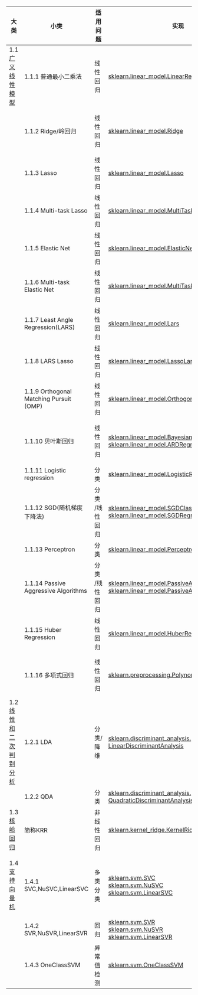 |大类 |  小类 | 适用问题 | 实现 | 说明 |
|-------- | --------| -------- | -------- | -------- |
|1.1 [广义线性模型](http://scikit-learn.org/stable/modules/linear_model.html)| 1.1.1 普通最小二乘法  | 线性回归 | [sklearn.linear_model.LinearRegression](http://scikit-learn.org/stable/modules/generated/sklearn.linear_model.LinearRegression.html#sklearn.linear_model.LinearRegression) | |
| | 1.1.2 Ridge/岭回归 | 线性回归 | [sklearn.linear_model.Ridge](http://scikit-learn.org/stable/modules/generated/sklearn.linear_model.Ridge.html#sklearn.linear_model.Ridge) | 解决两类回归问题：<br>一是样本少于变量个数<br>二是变量间存在共线性 |
| | 1.1.3 Lasso  | 线性回归 | [sklearn.linear_model.Lasso](http://scikit-learn.org/stable/modules/generated/sklearn.linear_model.Lasso.html#sklearn.linear_model.Lasso) | 适合特征较少的数据 |
| | 1.1.4 Multi-task Lasso  | 线性回归 | [sklearn.linear_model.MultiTaskLasso](http://scikit-learn.org/stable/modules/generated/sklearn.linear_model.MultiTaskLasso.html#sklearn.linear_model.MultiTaskLasso) | y值不是一元的回归问题
| | 1.1.5 Elastic Net  | 线性回归 | [sklearn.linear_model.ElasticNet](http://scikit-learn.org/stable/modules/generated/sklearn.linear_model.ElasticNet.html#sklearn.linear_model.ElasticNet) | 结合了Ridge和Lasso |
| | 1.1.6 Multi-task Elastic Net  | 线性回归 | [sklearn.linear_model.MultiTaskElasticNet](http://scikit-learn.org/stable/modules/generated/sklearn.linear_model.MultiTaskElasticNet.html#sklearn.linear_model.MultiTaskElasticNet) | y值不是一元的回归问题 |
| | 1.1.7 Least Angle Regression(LARS)  | 线性回归 | [sklearn.linear_model.Lars](http://scikit-learn.org/stable/modules/generated/sklearn.linear_model.Lars.html#sklearn.linear_model.Lars) | 适合高维数据 |
| | 1.1.8 LARS Lasso  | 线性回归 | [sklearn.linear_model.LassoLars](http://scikit-learn.org/stable/modules/generated/sklearn.linear_model.LassoLars.html#sklearn.linear_model.LassoLars) | (1)适合高维数据使用<br>(2)LARS算法实现的lasso模型 |
| | 1.1.9 Orthogonal Matching Pursuit (OMP)  | 线性回归 | [sklearn.linear_model.OrthogonalMatchingPursuit](http://scikit-learn.org/stable/modules/generated/sklearn.linear_model.OrthogonalMatchingPursuit.html#sklearn.linear_model.OrthogonalMatchingPursuit) | 基于贪心算法实现 |
| | 1.1.10 贝叶斯回归  | 线性回归 | [sklearn.linear_model.BayesianRidge](http://scikit-learn.org/stable/modules/generated/sklearn.linear_model.BayesianRidge.html#sklearn.linear_model.BayesianRidge) <br>[sklearn.linear_model.ARDRegression](http://scikit-learn.org/stable/modules/generated/sklearn.linear_model.ARDRegression.html#sklearn.linear_model.ARDRegression)| 优点： (1)适用于手边数据(2)可用于在估计过程中包含正规化参数 <br>缺点：耗时 |
| | 1.1.11 Logistic regression  | 分类 | [sklearn.linear_model.LogisticRegression](http://scikit-learn.org/stable/modules/generated/sklearn.linear_model.LogisticRegression.html#sklearn.linear_model.LogisticRegression) |
| | 1.1.12 SGD(随机梯度下降法)  | 分类<br>/线性回归 | [sklearn.linear_model.SGDClassifier](http://scikit-learn.org/stable/modules/generated/sklearn.linear_model.SGDClassifier.html#sklearn.linear_model.SGDClassifier)<br>[sklearn.linear_model.SGDRegressor](http://scikit-learn.org/stable/modules/generated/sklearn.linear_model.SGDRegressor.html#sklearn.linear_model.SGDRegressor) | 适用于大规模数据 |
| | 1.1.13 Perceptron  | 分类 | [sklearn.linear_model.Perceptron](http://scikit-learn.org/stable/modules/generated/sklearn.linear_model.Perceptron.html#sklearn.linear_model.Perceptron) | 适用于大规模数据 |
| | 1.1.14 Passive Aggressive Algorithms  | 分类<br>/线性回归 | [sklearn.linear_model.PassiveAggressiveClassifier](http://scikit-learn.org/stable/modules/generated/sklearn.linear_model.PassiveAggressiveClassifier.html#sklearn.linear_model.PassiveAggressiveClassifier)<br>[sklearn.linear_model.PassiveAggressiveRegressor](http://scikit-learn.org/stable/modules/generated/sklearn.linear_model.PassiveAggressiveRegressor.html#sklearn.linear_model.PassiveAggressiveRegressor) | 适用于大规模数据 |
| | 1.1.15 Huber Regression  | 线性回归 | [sklearn.linear_model.HuberRegressor](http://scikit-learn.org/stable/modules/generated/sklearn.linear_model.HuberRegressor.html#sklearn.linear_model.HuberRegressor) | 能够处理数据中有异常值的情况
| | 1.1.16 多项式回归  | 线性回归 | [sklearn.preprocessing.PolynomialFeatures](http://scikit-learn.org/stable/modules/generated/sklearn.preprocessing.PolynomialFeatures.html#sklearn.preprocessing.PolynomialFeatures) | 通过PolynomialFeatures将非线性特征转化成多项式形式，再用线性模型进行处理 |
| 1.2 [线性和二次判别分析](http://scikit-learn.org/stable/modules/lda_qda.html) | 1.2.1 LDA | 分类/降维 | [sklearn.discriminant_analysis.<br>LinearDiscriminantAnalysis](http://scikit-learn.org/stable/modules/generated/sklearn.discriminant_analysis.LinearDiscriminantAnalysis.html#sklearn.discriminant_analysis.LinearDiscriminantAnalysis) |  |
|  | 1.2.2 QDA | 分类 | [sklearn.discriminant_analysis.<br>QuadraticDiscriminantAnalysis](http://scikit-learn.org/stable/modules/generated/sklearn.discriminant_analysis.QuadraticDiscriminantAnalysis.html#sklearn.discriminant_analysis.QuadraticDiscriminantAnalysis) |  |
| 1.3 [核岭回归](http://scikit-learn.org/stable/modules/kernel_ridge.html) | 简称KRR | 非线性回归 | [sklearn.kernel_ridge.KernelRidge](http://scikit-learn.org/stable/modules/generated/sklearn.kernel_ridge.KernelRidge.html#sklearn.kernel_ridge.KernelRidge) | 将核技巧应用到岭回归(1.1.2)中 |
| 1.4 [支持向量机](http://scikit-learn.org/stable/modules/svm.html) | 1.4.1 SVC,NuSVC,LinearSVC | 多类分类 | [sklearn.svm.SVC](http://scikit-learn.org/stable/modules/generated/sklearn.svm.SVC.html#sklearn.svm.SVC)<br>[sklearn.svm.NuSVC](http://scikit-learn.org/stable/modules/generated/sklearn.svm.NuSVC.html#sklearn.svm.NuSVC)<br>[sklearn.svm.LinearSVC](http://scikit-learn.org/stable/modules/generated/sklearn.svm.LinearSVC.html#sklearn.svm.LinearSVC)| SVC可用于非线性分类，可指定核函数；<br>NuSVC与SVC唯一的不同是可控制支持向量的个数;<br>LinearSVC用于线性分类|
|  | 1.4.2 SVR,NuSVR,LinearSVR | 回归 | [sklearn.svm.SVR](http://scikit-learn.org/stable/modules/generated/sklearn.svm.SVR.html#sklearn.svm.SVR)<br>[sklearn.svm.NuSVR](http://scikit-learn.org/stable/modules/generated/sklearn.svm.NuSVC.html#sklearn.svm.NuSVR)<br>[sklearn.svm.LinearSVR](http://scikit-learn.org/stable/modules/generated/sklearn.svm.LinearSVC.html#sklearn.svm.LinearSVR)| 同上，将分类变成回归即可 |
|  | 1.4.3 OneClassSVM | 异常值检测 | [sklearn.svm.OneClassSVM](http://scikit-learn.org/stable/modules/generated/sklearn.svm.OneClassSVM.html#sklearn.svm.OneClassSVM)| 非监督 |